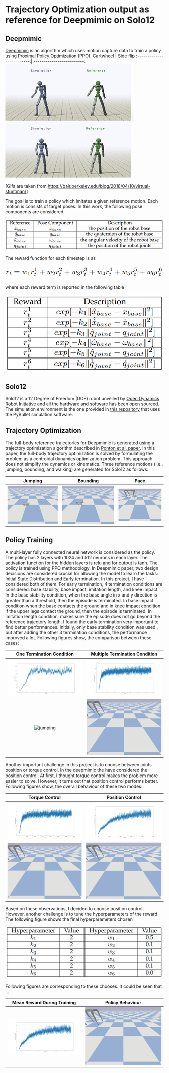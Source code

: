 # Trajectory Optimization output as reference for Deepmimic on Solo12
## Deepmimic
[Deepmimic](https://dl.acm.org/doi/pdf/10.1145/3197517.3201311) is an algorithm which uses motion capture data to train a policy using Proximal Policy Optimization (PPO).
Cartwheel            |  Side flip 
:-------------------------:|:-------------------------:
![jumping](/Figs/humanoid_cartwheel.gif)  |  ![bounding](/Figs/humanoid_sideflip.gif) 

[Gifs are taken from https://bair.berkeley.edu/blog/2018/04/10/virtual-stuntman/]

The goal is to train a policy which imitates a given reference motion. Each motion is consists of target poses. In this work, the following pose components are considered

![formula](/Figs/1.png)

The reward function for each timestep is as

![formula](/Figs/2.png)

where each reward term is reported in the following table

![formula](/Figs/3.png)

## Solo12
Solo12 is a 12 Degree of Freedom (DOF) robot unveiled by [Open Dynamics Robot Initiative](https://github.com/open-dynamic-robot-initiative) and all the hardware and software has been open sourced. The simulation environment is the one provided in [this repository](https://github.com/open-dynamic-robot-initiative/robot_properties_solo) that uses the PyBullet simulation software.

## Trajectory Optimization
The full-body reference trajectories for Deepmimic is generated using a trajectory optimization algorithm described in [Ponton et al. paper](https://ieeexplore.ieee.org/stamp/stamp.jsp?arnumber=9350175). In this paper, the full-body trajectory optimization is solved by formulating the problem as a centroidal dynamics optimization problem. This approach does not simplify the dynamics or kinematics. Three reference motions (i.e., jumping, bounding, and walking) are generated for Solo12 as follows:

Jumping            |  Bounding             |  Pace
:-------------------------:|:-------------------------:|:-------------------------:
![jumping](/Figs/solo12_jump_two_jumps_trajectory.gif)  |  ![bounding](/Figs/solo12_bounding_1_trajectory.gif)  |  ![pacing](/Figs/solo12_pace_trajectory.gif)

## Policy Training
A multi-layer fully connected neural network is considered as the policy. The policy has 2 layers with 1024 and 512 neurons in each layer. The activation function for the hidden layers is relu and for output is tanh. The policy is trained using PPO methodology. In Deepmimic paper, two design decisions are considered crucial for allowing the model to learn the tasks: Initial State Distribution and Early termination. In this project, I have considered both of them. For early termination, 4 termination conditions are considered: base stability, base impact, imitation length, and knee impact. In the base stability condition, when the base angle in x and y direction is greater than a threshold, then the episode is terminated. In base impact condition when the base contacts the ground and in knee impact condition if the upper legs contact the ground, then the episode is terminated. In imitation length condition, makes sure the episode does not go beyond the reference trajectory length. I found the early termination very important to find better performances. Initially, only base stability condition was used , but after adding the other 3 termination conditions, the performance improved a lot. Following figures show, the comparison between these cases:

One Termination Condition            |  Multiple Termination Condition 
:-------------------------:|:-------------------------:
![fo](/Figs/mean_reward.png) | ![fo](/Figs/mean_reward_torque.png)
![jumping](/Figs/solo12_motor_rotor_test_1.gif)  |  ![bounding](/Figs/torque.gif)


Another important challenge in this project is to choose between joints position or torque control. In the deepmimic the have considered the position control. At first, I thought torque control makes the problem more easier to solve. However, it turns out that position control performs better. Following figures show, the overall behaviour of these two modes:

Torque Control            |  Position Control
:-------------------------:|:-------------------------:
![fo](/Figs/mean_reward_torque.png) | ![fo](/Figs/mean_reward_position.png)
![jumping](/Figs/torque.gif)  |  ![bounding](/Figs/position.gif)


Based on these observations, I decided to choose position control. However, another challenge is to tune the hyperparameters of the reward. The following figure shows the final hyperparameters chosen

![formula](/Figs/4.png)

Following figures are corresponding to these chooses. It could be seen that ...


Mean Reward During Training            |  Policy Behaviour
:-------------------------:|:-------------------------:
![fo](/Figs/mean_reward_final.png) | ![jumping](/Figs/final.gif)
